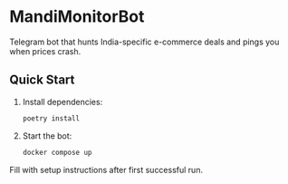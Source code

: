 # MandiMonitorBot

Telegram bot that hunts India-specific e-commerce deals and pings you when prices crash.

## Quick Start

1. Install dependencies:
   ```bash
   poetry install
   ```

2. Start the bot:
   ```bash
   docker compose up
   ```

Fill with setup instructions after first successful run.
